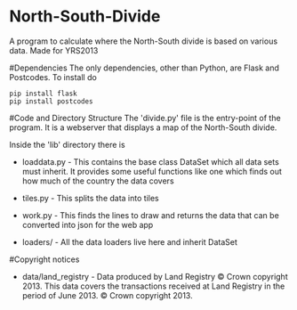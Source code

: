 North-South-Divide
==================

A program to calculate where the North-South divide is based on various data. Made for YRS2013

#Dependencies
The only dependencies, other than Python, are Flask and Postcodes. To install do

    pip install flask
    pip install postcodes


#Code and Directory Structure
The 'divide.py' file is the entry-point of the program. It is a webserver that displays a map of the North-South divide.

Inside the 'lib' directory there is

* loaddata.py - This contains the base class DataSet which all data sets must inherit. It provides some useful functions like one which finds out how much of the country the data covers

* tiles.py - This splits the data into tiles 

* work.py - This finds the lines to draw and returns the data that can be converted into json for the web app

* loaders/ - All the data loaders live here and inherit DataSet

#Copyright notices

* data/land_registry - Data produced by Land Registry © Crown copyright 2013. This data covers the transactions received at Land Registry in the period of June 2013. © Crown copyright 2013.
